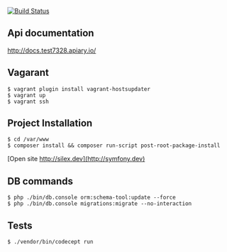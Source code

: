 [![Build Status](https://travis-ci.org/arduanov/silexTest.svg?branch=master)](https://travis-ci.org/arduanov/silexTest)

## Api documentation

http://docs.test7328.apiary.io/

## Vagarant

    $ vagrant plugin install vagrant-hostsupdater
    $ vagrant up
    $ vagrant ssh

    
## Project Installation

    $ cd /var/www
    $ composer install && composer run-script post-root-package-install
    
[Open site http://silex.dev](http://symfony.dev)
	
## DB commands
	$ php ./bin/db.console orm:schema-tool:update --force
    $ php ./bin/db.console migrations:migrate --no-interaction

## Tests

    $ ./vendor/bin/codecept run